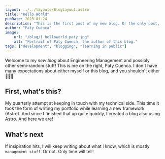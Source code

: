 ```yaml
---
layout: ../../layouts/BlogLayout.astro
title: "Hello World"
pubDate: 2023-01-24
description: "This is the first post of my new blog. Or the only post, possibly :shrug:"
author: "Paty Cuenca"
image:
    url: "/blog/1_helloworld_paty.jpg"
    alt: "Portrait of Paty Cuenca, the author of this blog."
tags: ["development", "blogging", "learning in public"]
---
```


Welcome to my _new blog_ about Engineering Management and possibly other semi-random stuff!
This is me on the right, Paty Cuenca.
I don't have many expectations about either myself or this blog, and you shouldn't either 🤷🏻‍♀️

## First, what's this?

My quarterly attempt at keeping in touch with my technical side.
This time it took the form of writing my portfolio while learning a new framework (Astro).
And since I finished that up quite quickly, I created a blog also using Astro.
And here we are!

## What's next

If insipiration hits, I will keep writing about what I know, which is mostly `management stuff`.
Or not.
Only time will tell!
